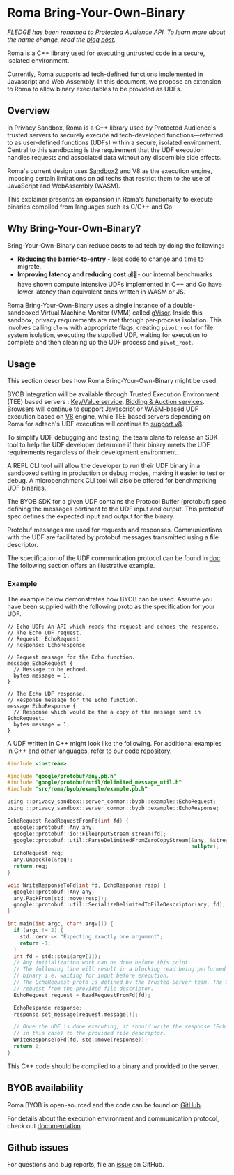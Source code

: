 
# Roma Bring-Your-Own-Binary

*FLEDGE has been renamed to Protected Audience API. To learn more about the name change, read the [blog post](https://privacysandbox.com/intl/en_us/news/protected-audience-api-our-new-name-for-fledge).*

Roma is a C++ library used for executing untrusted code in a secure, isolated environment.

Currently, Roma supports ad tech-defined functions implemented in Javascript and Web Assembly. In this document, we propose an extension to Roma to allow binary executables to be provided as UDFs.

## Overview

In Privacy Sandbox, Roma is a C++ library used by Protected Audience's trusted servers to securely execute ad tech-developed functions—referred to as user-defined functions (UDFs) within a secure, isolated environment. Central to this sandboxing is the requirement that the UDF execution handles requests and associated data without any discernible side effects.

Roma's current design uses [Sandbox2](https://developers.google.com/code-sandboxing/sandbox2) and V8 as the execution engine, imposing certain limitations on ad techs that restrict them to the use of JavaScript and WebAssembly (WASM).

This explainer presents an expansion in Roma's functionality to execute binaries compiled from languages such as C/C++ and Go.

## Why Bring-Your-Own-Binary?

Bring-Your-Own-Binary can reduce costs to ad tech by doing the following:

* **Reducing the barrier-to-entry** \- less code to change and time to migrate.
* **Improving latency and reducing cost** 💰💸- our internal benchmarks have shown compute intensive UDFs implemented in C++ and Go have lower latency than equivalent ones written in WASM or JS.

Roma Bring-Your-Own-Binary uses a single instance of a double-sandboxed Virtual Machine Monitor (VMM) called [gVisor](https://gvisor.dev/).  Inside this sandbox, privacy requirements are met through per-process isolation. This involves calling `clone` with appropriate flags, creating `pivot_root` for file system isolation, executing the supplied UDF, waiting for execution to complete and then cleaning up the UDF process and `pivot_root`.

## Usage

This section describes how Roma Bring-Your-Own-Binary might be used.

BYOB integration will be available  through Trusted Execution Environment (TEE) based servers : [Key/Value service](https://github.com/privacysandbox/protected-auction-services-docs/blob/69cef5a4ebb0b4f3077d93e94a9cd9bb56686c54/key_value_service_user_defined_functions.md), [Bidding & Auction services](https://github.com/privacysandbox/protected-auction-services-docs/blob/ef04c4c6f8d788534130938750ae5573691a66dc/bidding_auction_services_api.md). Browsers will continue to  support Javascript or WASM-based UDF execution based on [V8](https://v8.dev/) engine, while TEE based servers depending on Roma for adtech's UDF execution will continue to [support v8](https://github.com/privacysandbox/data-plane-shared-libraries/tree/619fc5d4b6383422e54a3624d49a574e56313bc8/src/roma/sandbox/js_engine/v8_engine).

To simplify UDF debugging and testing, the team plans to release an SDK tool to help the UDF developer determine if their binary meets the UDF requirements regardless of their development environment.

A REPL CLI tool will allow the developer to run their UDF binary in a sandboxed setting in production or debug modes, making it easier to test or debug. A microbenchmark CLI tool will also be offered for benchmarking UDF binaries.

The BYOB SDK for a given UDF contains the Protocol Buffer (protobuf) spec defining the messages pertinent to the UDF input and output. This protobuf spec defines the expected input and output for the binary.

Protobuf messages are used for requests and responses. Communications with the UDF are facilitated by protobuf messages transmitted using a file descriptor.

The specification of the UDF communication protocol can be found in [doc](https://github.com/privacysandbox/data-plane-shared-libraries/blob/619fc5d4b6383422e54a3624d49a574e56313bc8/docs/roma/byob/sdk/docs/udf/Communication%20Interface.md).
 The following section offers an illustrative example.

### Example

The example below demonstrates how BYOB can be used.
Assume you have been supplied with the following proto as the specification for your UDF.

```
// Echo UDF: An API which reads the request and echoes the response.
// The Echo UDF request.
// Request: EchoRequest
// Response: EchoResponse

// Request message for the Echo function.
message EchoRequest {
  // Message to be echoed.
  bytes message = 1;
}

// The Echo UDF response.
// Response message for the Echo function.
message EchoResponse {
  // Response which would be the a copy of the message sent in EchoRequest.
  bytes message = 1;
}
```

A UDF written in C++ might look like the following. For additional examples in C++ and other languages, refer to [our code repository](https://github.com/privacysandbox/data-plane-shared-libraries/tree/619fc5d4b6383422e54a3624d49a574e56313bc8/src/roma/byob/example).

```c
#include <iostream>

#include "google/protobuf/any.pb.h"
#include "google/protobuf/util/delimited_message_util.h"
#include "src/roma/byob/example/example.pb.h"

using ::privacy_sandbox::server_common::byob::example::EchoRequest;
using ::privacy_sandbox::server_common::byob::example::EchoResponse;

EchoRequest ReadRequestFromFd(int fd) {
  google::protobuf::Any any;
  google::protobuf::io::FileInputStream stream(fd);
  google::protobuf::util::ParseDelimitedFromZeroCopyStream(&any, &stream,
                                                           nullptr);
  EchoRequest req;
  any.UnpackTo(&req);
  return req;
}

void WriteResponseToFd(int fd, EchoResponse resp) {
  google::protobuf::Any any;
  any.PackFrom(std::move(resp));
  google::protobuf::util::SerializeDelimitedToFileDescriptor(any, fd);
}

int main(int argc, char* argv[]) {
  if (argc != 2) {
    std::cerr << "Expecting exactly one argument";
    return -1;
  }
  int fd = std::stoi(argv[1]);
  // Any initialization work can be done before this point.
  // The following line will result in a blocking read being performed by the
  // binary i.e. waiting for input before execution.
  // The EchoRequest proto is defined by the Trusted Server team. The UDF reads
  // request from the provided file descriptor.
  EchoRequest request = ReadRequestFromFd(fd);

  EchoResponse response;
  response.set_message(request.message());

  // Once the UDF is done executing, it should write the response (EchoResponse
  // in this case) to the provided file descriptor.
  WriteResponseToFd(fd, std::move(response));
  return 0;
}
```

This C++ code should be compiled to a binary and provided to the server.

## BYOB availability

Roma BYOB is open-sourced and the code can be found on [GitHub](https://github.com/privacysandbox/data-plane-shared-libraries/tree/619fc5d4b6383422e54a3624d49a574e56313bc8/src/roma/byob).

For details about the execution environment and communication protocol, check out [documentation](https://github.com/privacysandbox/data-plane-shared-libraries/tree/619fc5d4b6383422e54a3624d49a574e56313bc8/docs/roma/byob/sdk/docs/udf).

## Github issues

For questions and bug reports, file an [issue](https://github.com/WICG/protected-auction-services-discussion) on GitHub.
